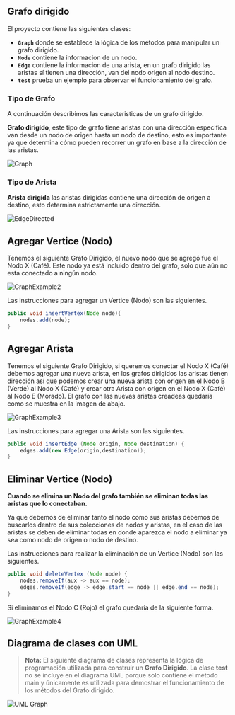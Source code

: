## **Grafo dirigido**

El proyecto contiene las siguientes clases:

* **`Graph`** donde se establece la lógica de los métodos para manipular un grafo dirigido.
* **`Node`** contiene la informacion de un nodo.
* **`Edge`** contiene la informacion de una arista, en un grafo dirigido las aristas sí tienen una dirección, van del nodo origen al nodo destino.
* **`test`** prueba un ejemplo para observar el funcionamiento del grafo.

### **Tipo de Grafo**

A continuación describimos las caracteristicas de un grafo dirigido.

**Grafo dirigido**, este tipo de grafo tiene aristas con una dirección especifica van desde un nodo de origen hasta un nodo de destino, esto es importante ya que determina cómo pueden recorrer un grafo en base a la dirección de las aristas.

![Graph](https://user-images.githubusercontent.com/115047831/214960948-60325311-025a-4285-a1aa-f0fa40dba5c1.PNG)

### **Tipo de Arista**

**Arista dirigida** las aristas dirigidas contiene una dirección de origen a destino, esto determina estrictamente una dirección.

![EdgeDirected](https://user-images.githubusercontent.com/115047831/214962025-84cc4968-fdaf-4909-9698-22ea0cbe6072.png)

## Agregar Vertice (Nodo)

Tenemos el siguiente Grafo Dirigido, el nuevo nodo que se agregó fue el Nodo X (Café). Este nodo ya está incluido dentro del grafo, solo que aún no esta conectado a ningún nodo.

![GraphExample2](https://user-images.githubusercontent.com/115047831/214966495-c6086fe8-a3a5-414f-9421-9d47259c331f.PNG)

Las instrucciones para agregar un Vertice (Nodo) son las siguientes.
```java
public void insertVertex(Node node){
    nodes.add(node);
}
```

## Agregar Arista

Tenemos el siguiente Grafo Dirigido, si queremos conectar el Nodo X (Café) debemos agregar una nueva arista, en los grafos dirigidos las aristas tienen dirección así que podemos crear una nueva arista con origen en el Nodo B (Verde) al Nodo X (Café) y crear otra Arista con origen en el Nodo X (Café) al Nodo E (Morado). El grafo con las nuevas aristas creadeas quedaría como se muestra en la imagen de abajo.

![GraphExample3](https://user-images.githubusercontent.com/115047831/214968023-007a1c8e-fe04-4e7a-9a88-6d3923248cd8.PNG)

Las instrucciones para agregar una Arista son las siguientes.
```java
public void insertEdge (Node origin, Node destination) {
    edges.add(new Edge(origin,destination));
}
```

## Eliminar Vertice (Nodo)

**Cuando se elimina un Nodo del grafo también se eliminan todas las aristas que lo conectaban.**

Ya que debemos de eliminar tanto el nodo como sus aristas debemos de buscarlos dentro de sus colecciones de nodos y aristas, en el caso de las aristas se deben de eliminar todas en donde aparezca el nodo a eliminar ya sea como nodo de origen o nodo de destino.

Las instrucciones para realizar la eliminación de un Vertice (Nodo) son las siguientes.
```java
public void deleteVertex (Node node) {
    nodes.removeIf(aux -> aux == node);
    edges.removeIf(edge -> edge.start == node || edge.end == node);
}
```

Si eliminamos el Nodo C (Rojo) el grafo quedaría de la siguiente forma.

![GraphExample4](https://user-images.githubusercontent.com/115047831/214969882-63082e40-a1df-4463-bc87-d31186099815.PNG)


## Diagrama de clases con UML

> **Nota:** El siguiente diagrama de clases representa la lógica de programación utilizada para construir un **Grafo Dirigido**. La clase **test** no se incluye en el diagrama UML porque solo contiene el método main y únicamente es utilizada para demostrar el funcionamiento de los métodos del Grafo dirigido.

![UML Graph](https://user-images.githubusercontent.com/115047831/214956238-0c0e9637-dce2-413f-90d6-dd3fbcbf552d.png)
